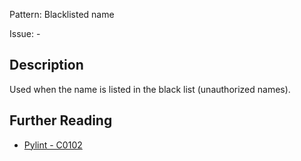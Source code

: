 Pattern: Blacklisted name

Issue: -

## Description

Used when the name is listed in the black list (unauthorized names).

## Further Reading

* [Pylint - C0102](http://pylint-messages.wikidot.com/messages:c0102)